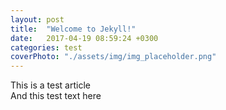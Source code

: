 ```yaml
---
layout: post
title:  "Welcome to Jekyll!"
date:   2017-04-19 08:59:24 +0300
categories: test
coverPhoto: "./assets/img/img_placeholder.png"
---
```

This is a test article  
And this test text here  


